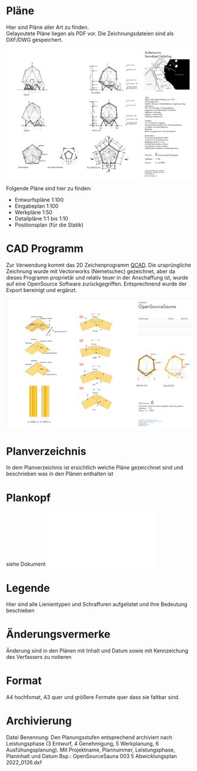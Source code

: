 # Pläne
Hier sind Pläne aller Art zu finden.  
Gelayoutete Pläne liegen als PDF vor. 
Die Zeichnungsdateien sind als DXF/DWG gespeichert.

![Plan](OpenSourceSauna-Plan.jpg)

Folgende Pläne sind hier zu finden:
- Entwurfspläne 1:100
- Eingabeplan 1:100
- Werkpläne 1:50
- Detailpläne 1:1 bis 1:10
- Positionsplan (für die Statik) 

# CAD Programm
Zur Verwendung kommt das 2D Zeichenprogramm [QCAD](https://qcad.org/en/). Die ursprüngliche Zeichnung wurde mit Vectorworks (Nemetschec) gezeichnet, aber da dieses Programm proprietär und relativ teuer in der Anschaffung ist, wurde auf eine OpenSource Software zurückgegriffen. Entsprechnend wurde der Export bereinigt und ergänzt.

![CAD](CAD.jpg)

# Planverzeichnis
In dem Planverzeichnis ist ersichtlich welche Pläne gezeicchnet sind und beschrieben was in den Plänen enthalten ist

# Plankopf
siehe Dokument ![Plankopf](/Texte/Plankopf.md)

# Legende
Hier sind alle Lienientypen und Schraffuren aufgelistet und ihre Bedeutung beschieben

# Änderungsvermerke
Änderung sind in den Plänen mit Inhalt und Datum sowie mit Kennzeichung des Verfassers zu notieren

# Format
A4 hochfomat, A3 quer und größere Formate quer dass sie faltbar sind.

# Archivierung
Datei Benennung: Den Planungsstufen entsprechend archiviert nach Leistungsphase (3 Entwurf, 4 Genehmigung, 5 Werkplanung, 6 Ausfühungsplanung). 
Mit Projektname, Plannummer, Leistungsphase, Planinhalt und Datum
Bsp.: OpenSourceSauna 003 5 Abwicklungsplan 2022_0126.dxf
